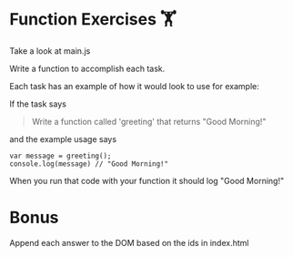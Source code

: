 # Function Exercises 🏋️‍

Take a look at main.js

Write a function to accomplish each task.

Each task has an example of how it would look to use for example:

If the task says

> Write a function called 'greeting' that returns "Good Morning!"

and the example usage says 

```
var message = greeting();
console.log(message) // "Good Morning!"
```

When you run that code with your function it should log "Good Morning!"

# Bonus

Append each answer to the DOM based on the ids in index.html
